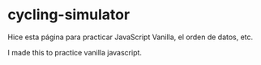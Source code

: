# cycling-simulator

Hice esta página para practicar JavaScript Vanilla, el orden de datos, etc.

I made this to practice vanilla javascript.
